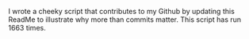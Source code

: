 I wrote a cheeky script that contributes to my Github by updating this ReadMe to illustrate why more than commits matter. This script has run 1663 times.